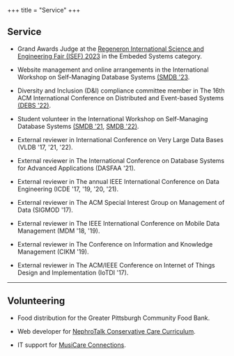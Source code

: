 +++
title = "Service"
+++

## Service

* Grand Awards Judge at the [Regeneron International Science and Engineering Fair (ISEF) 2023](https://www.societyforscience.org/isef/) in the Embeded Systems category.

* Website management and online arrangements in the International Workshop on Self-Managing Database Systems [(SMDB '23](https://db.cs.pitt.edu/smdb2023/).

* Diversity and Inclusion (D&I) compliance committee member in The 16th ACM International Conference on Distributed and Event-based Systems [(DEBS '22)](https://2022.debs.org/di-pc/).

* Student volunteer in the International Workshop on Self-Managing Database Systems [(SMDB '21](https://db.cs.pitt.edu/smdb2021), [SMDB '22)](https://db.cs.pitt.edu/smdb2022).

* External reviewer in International Conference on Very Large Data Bases (VLDB '17, '21, '22).

* External reviewer in The International Conference on Database Systems for Advanced Applications (DASFAA '21).

* External reviewer in The annual IEEE International Conference on Data Engineering (ICDE '17, '19, '20, '21).

* External reviewer in The ACM Special Interest Group on Management of Data (SIGMOD '17).

* External reviewer in The IEEE International Conference on Mobile Data Management (MDM '18, '19).

* External reviewer in The Conference on Information and Knowledge Management (CIKM '19).

* External reviewer in The ACM/IEEE Conference on Internet of Things Design and Implementation (IoTDI '17).

---

## Volunteering

* Food distribution for the Greater Pittsburgh Community Food Bank.

* Web developer for [NephroTalk Conservative Care Curriculum](http://www.nephro-talk.com/).

* IT support for [MusiCare Connections](https://www.youtube.com/channel/UCJu-F017ZaUUWWqbj_xvCGQ).
